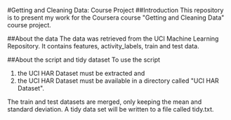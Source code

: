 #Getting and Cleaning Data: Course Project
##Introduction
This repository is to present my work for the Coursera course "Getting and Cleaning Data" course project.

##About the data
The data was retrieved from the UCI Machine Learning Repository.
It contains features, activity_labels, train and test data.

##About the script and tidy dataset
To use the script 
1. the UCI HAR Dataset must be extracted and
2. the UCI HAR Dataset must be available in a directory called "UCI HAR Dataset".

The train and test datasets are merged, only keeping the mean and standard deviation.
A tidy data set will be written to a file called tidy.txt.